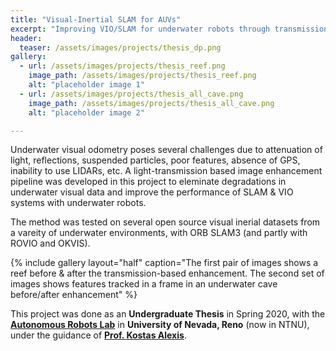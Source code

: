 ```yaml
---
title: "Visual-Inertial SLAM for AUVs"
excerpt: "Improving VIO/SLAM for underwater robots through transmission-based image enhancement"
header:
  teaser: /assets/images/projects/thesis_dp.png
gallery:
  - url: /assets/images/projects/thesis_reef.png
    image_path: /assets/images/projects/thesis_reef.png
    alt: "placeholder image 1"
  - url: /assets/images/projects/thesis_all_cave.png
    image_path: /assets/images/projects/thesis_all_cave.png
    alt: "placeholder image 2"

---
```

Underwater visual odometry poses several challenges due to attenuation of light, reflections, suspended particles, poor features, absence of GPS, inability to use LIDARs, etc. A light-transmission based image enhancement pipeline was developed in this project to eleminate degradations in underwater visual data and improve the performance of SLAM & VIO systems with underwater robots.

The method was tested on several open source visual inerial datasets from a vareity of underwater environments, with ORB SLAM3 (and partly with ROVIO and OKVIS).

{% include gallery layout="half" caption="The first pair of images shows a reef before & after the transmission-based enhancement. The second set of images shows features tracked in a frame in an underwater cave before/after enhancement" %}

This project was done as an **Undergraduate Thesis** in Spring 2020, with the [**Autonomous Robots Lab**](https://www.autonomousrobotslab.com/) in **University of Nevada, Reno** (now in NTNU), under the guidance of [**Prof. Kostas Alexis**](http://www.kostasalexis.com/).

